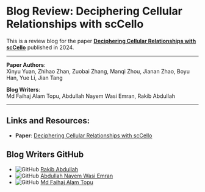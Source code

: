 # Blog Review: Deciphering Cellular Relationships with scCello

This is a review blog for the paper [**Deciphering Cellular Relationships with scCello**](https://openreview.net/forum?id=aeYNVtTo7o) published in 2024.



---

**Paper Authors**:  
Xinyu Yuan, Zhihao Zhan, Zuobai Zhang, Manqi Zhou, Jianan Zhao, Boyu Han, Yue Li, Jian Tang

**Blog Writers**:  
Md Faihaj Alam Topu, Abdullah Nayem Wasi Emran, Rakib Abdullah

---

## Links and Resources:
- **Paper**: [Deciphering Cellular Relationships with scCello](https://openreview.net/forum?id=aeYNVtTo7o)

## Blog Writers GitHub
- ![GitHub](https://img.shields.io/badge/-Rakib%20Abdullah-black?style=flat-square&logo=github&logoColor=white) [Rakib Abdullah](https://github.com/Rakib047)
- ![GitHub](https://img.shields.io/badge/-Wasi%201-black?style=flat-square&logo=github&logoColor=white) [Abdullah Nayem Wasi Emran](https://github.com/Nayem9274)
- ![GitHub](https://img.shields.io/badge/-Topu%202-black?style=flat-square&logo=github&logoColor=white) [Md Faihaj Alam Topu](#)
